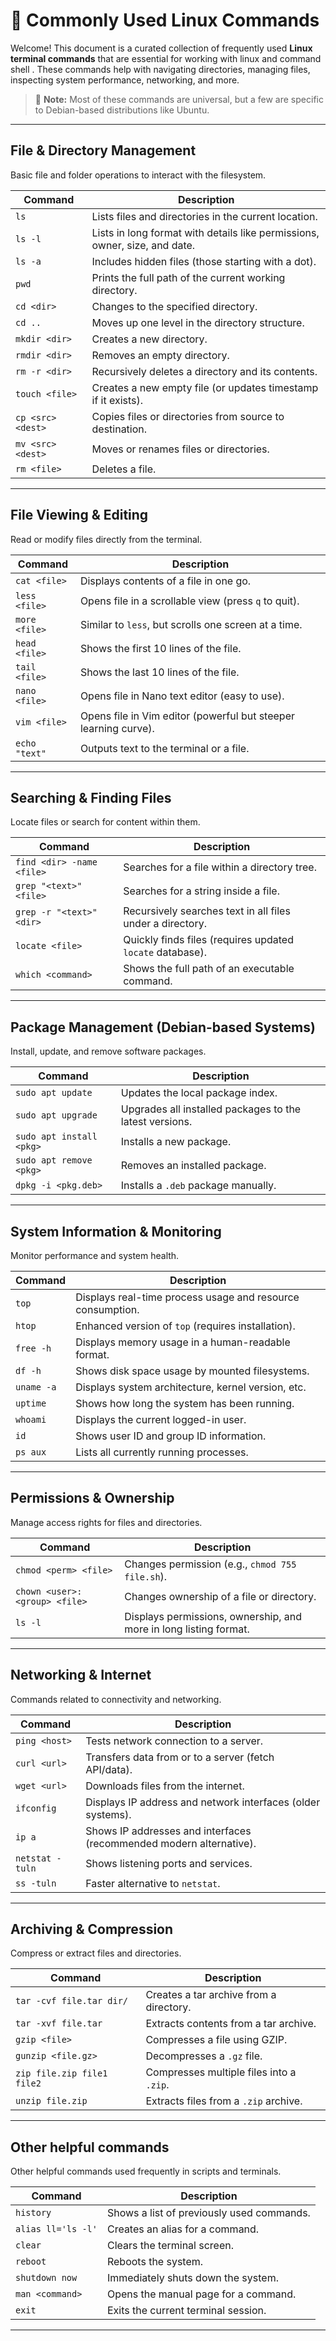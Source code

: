# 🐧 Commonly Used Linux Commands

Welcome! This document is a curated collection of frequently used **Linux terminal commands** that are essential for working with linux and command shell . These commands help with navigating directories, managing files, inspecting system performance, networking, and more.

> 📌 **Note:** Most of these commands are universal, but a few are specific to Debian-based distributions like Ubuntu.

---

##  File & Directory Management

Basic file and folder operations to interact with the filesystem.

| Command | Description |
|--------|-------------|
| `ls` | Lists files and directories in the current location. |
| `ls -l` | Lists in long format with details like permissions, owner, size, and date. |
| `ls -a` | Includes hidden files (those starting with a dot). |
| `pwd` | Prints the full path of the current working directory. |
| `cd <dir>` | Changes to the specified directory. |
| `cd ..` | Moves up one level in the directory structure. |
| `mkdir <dir>` | Creates a new directory. |
| `rmdir <dir>` | Removes an empty directory. |
| `rm -r <dir>` | Recursively deletes a directory and its contents. |
| `touch <file>` | Creates a new empty file (or updates timestamp if it exists). |
| `cp <src> <dest>` | Copies files or directories from source to destination. |
| `mv <src> <dest>` | Moves or renames files or directories. |
| `rm <file>` | Deletes a file. |

---

##  File Viewing & Editing

Read or modify files directly from the terminal.

| Command | Description |
|--------|-------------|
| `cat <file>` | Displays contents of a file in one go. |
| `less <file>` | Opens file in a scrollable view (press `q` to quit). |
| `more <file>` | Similar to `less`, but scrolls one screen at a time. |
| `head <file>` | Shows the first 10 lines of the file. |
| `tail <file>` | Shows the last 10 lines of the file. |
| `nano <file>` | Opens file in Nano text editor (easy to use). |
| `vim <file>` | Opens file in Vim editor (powerful but steeper learning curve). |
| `echo "text"` | Outputs text to the terminal or a file. |

---

## Searching & Finding Files

Locate files or search for content within them.

| Command | Description |
|--------|-------------|
| `find <dir> -name <file>` | Searches for a file within a directory tree. |
| `grep "<text>" <file>` | Searches for a string inside a file. |
| `grep -r "<text>" <dir>` | Recursively searches text in all files under a directory. |
| `locate <file>` | Quickly finds files (requires updated `locate` database). |
| `which <command>` | Shows the full path of an executable command. |

---

##  Package Management (Debian-based Systems)

Install, update, and remove software packages.

| Command | Description |
|--------|-------------|
| `sudo apt update` | Updates the local package index. |
| `sudo apt upgrade` | Upgrades all installed packages to the latest versions. |
| `sudo apt install <pkg>` | Installs a new package. |
| `sudo apt remove <pkg>` | Removes an installed package. |
| `dpkg -i <pkg.deb>` | Installs a `.deb` package manually. |

---

##  System Information & Monitoring

Monitor performance and system health.

| Command | Description |
|--------|-------------|
| `top` | Displays real-time process usage and resource consumption. |
| `htop` | Enhanced version of `top` (requires installation). |
| `free -h` | Displays memory usage in a human-readable format. |
| `df -h` | Shows disk space usage by mounted filesystems. |
| `uname -a` | Displays system architecture, kernel version, etc. |
| `uptime` | Shows how long the system has been running. |
| `whoami` | Displays the current logged-in user. |
| `id` | Shows user ID and group ID information. |
| `ps aux` | Lists all currently running processes. |

---

## Permissions & Ownership

Manage access rights for files and directories.

| Command | Description |
|--------|-------------|
| `chmod <perm> <file>` | Changes permission (e.g., `chmod 755 file.sh`). |
| `chown <user>:<group> <file>` | Changes ownership of a file or directory. |
| `ls -l` | Displays permissions, ownership, and more in long listing format. |

---

## Networking & Internet

Commands related to connectivity and networking.

| Command | Description |
|--------|-------------|
| `ping <host>` | Tests network connection to a server. |
| `curl <url>` | Transfers data from or to a server (fetch API/data). |
| `wget <url>` | Downloads files from the internet. |
| `ifconfig` | Displays IP address and network interfaces (older systems). |
| `ip a` | Shows IP addresses and interfaces (recommended modern alternative). |
| `netstat -tuln` | Shows listening ports and services. |
| `ss -tuln` | Faster alternative to `netstat`. |

---

## Archiving & Compression

Compress or extract files and directories.

| Command | Description |
|--------|-------------|
| `tar -cvf file.tar dir/` | Creates a tar archive from a directory. |
| `tar -xvf file.tar` | Extracts contents from a tar archive. |
| `gzip <file>` | Compresses a file using GZIP. |
| `gunzip <file.gz>` | Decompresses a `.gz` file. |
| `zip file.zip file1 file2` | Compresses multiple files into a `.zip`. |
| `unzip file.zip` | Extracts files from a `.zip` archive. |

---

## Other helpful commands 

Other helpful commands used frequently in scripts and terminals.

| Command | Description |
|--------|-------------|
| `history` | Shows a list of previously used commands. |
| `alias ll='ls -l'` | Creates an alias for a command. |
| `clear` | Clears the terminal screen. |
| `reboot` | Reboots the system. |
| `shutdown now` | Immediately shuts down the system. |
| `man <command>` | Opens the manual page for a command. |
| `exit` | Exits the current terminal session. |

---


